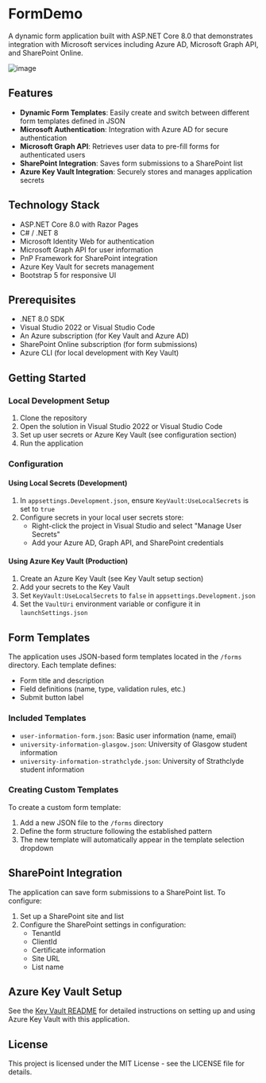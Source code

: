 # FormDemo

A dynamic form application built with ASP.NET Core 8.0 that demonstrates integration with Microsoft services including Azure AD, Microsoft Graph API, and SharePoint Online.

![image](https://github.com/user-attachments/assets/d2d4fc42-4fc6-4fa9-8d5c-a42cfd970806)


## Features

- **Dynamic Form Templates**: Easily create and switch between different form templates defined in JSON
- **Microsoft Authentication**: Integration with Azure AD for secure authentication
- **Microsoft Graph API**: Retrieves user data to pre-fill forms for authenticated users
- **SharePoint Integration**: Saves form submissions to a SharePoint list
- **Azure Key Vault Integration**: Securely stores and manages application secrets

## Technology Stack

- ASP.NET Core 8.0 with Razor Pages
- C# / .NET 8
- Microsoft Identity Web for authentication
- Microsoft Graph API for user information
- PnP Framework for SharePoint integration
- Azure Key Vault for secrets management
- Bootstrap 5 for responsive UI

## Prerequisites

- .NET 8.0 SDK
- Visual Studio 2022 or Visual Studio Code
- An Azure subscription (for Key Vault and Azure AD)
- SharePoint Online subscription (for form submissions)
- Azure CLI (for local development with Key Vault)

## Getting Started

### Local Development Setup

1. Clone the repository
2. Open the solution in Visual Studio 2022 or Visual Studio Code
3. Set up user secrets or Azure Key Vault (see configuration section)
4. Run the application

### Configuration

#### Using Local Secrets (Development)

1. In `appsettings.Development.json`, ensure `KeyVault:UseLocalSecrets` is set to `true`
2. Configure secrets in your local user secrets store:
   - Right-click the project in Visual Studio and select "Manage User Secrets"
   - Add your Azure AD, Graph API, and SharePoint credentials

#### Using Azure Key Vault (Production)

1. Create an Azure Key Vault (see Key Vault setup section)
2. Add your secrets to the Key Vault
3. Set `KeyVault:UseLocalSecrets` to `false` in `appsettings.Development.json`
4. Set the `VaultUri` environment variable or configure it in `launchSettings.json`

## Form Templates

The application uses JSON-based form templates located in the `/forms` directory. Each template defines:

- Form title and description
- Field definitions (name, type, validation rules, etc.)
- Submit button label

### Included Templates

- `user-information-form.json`: Basic user information (name, email)
- `university-information-glasgow.json`: University of Glasgow student information
- `university-information-strathclyde.json`: University of Strathclyde student information

### Creating Custom Templates

To create a custom form template:

1. Add a new JSON file to the `/forms` directory
2. Define the form structure following the established pattern
3. The new template will automatically appear in the template selection dropdown

## SharePoint Integration

The application can save form submissions to a SharePoint list. To configure:

1. Set up a SharePoint site and list
2. Configure the SharePoint settings in configuration:
   - TenantId
   - ClientId
   - Certificate information
   - Site URL
   - List name

## Azure Key Vault Setup

See the [Key Vault README](FormDemo/README.md) for detailed instructions on setting up and using Azure Key Vault with this application.

## License

This project is licensed under the MIT License - see the LICENSE file for details.

